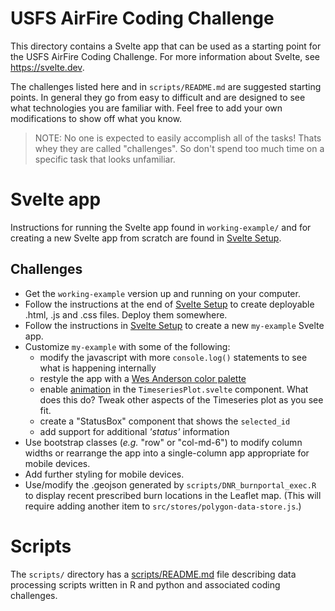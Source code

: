 # USFS AirFire Coding Challenge

This directory contains a Svelte app that can be used as a starting point for
the USFS AirFire Coding Challenge. For more information about Svelte, see
https://svelte.dev.

The challenges listed here and in `scripts/README.md` are suggested starting
points. In general they go from easy to difficult and are designed to see what
technologies you are familiar with. Feel free to add your own modifications to
show off what you know.

> NOTE: No one is expected to easily
> accomplish all of the tasks! Thats whey they are called "challenges". So don't
> spend too much time on a
> specific task that looks unfamiliar.

# Svelte app

Instructions for running the Svelte app found in `working-example/` and for
creating a new Svelte app from scratch are found in
[Svelte Setup](./README-Svelte-setup.md).

## Challenges

- Get the `working-example` version up and running on your computer.
- Follow the instructions at the end of [Svelte Setup](./README-Svelte-setup.md)
  to create deployable .html, .js and .css files. Deploy them somewhere.
- Follow the instructions in [Svelte Setup](./README-Svelte-setup.md) to create
  a new `my-example` Svelte app.
- Customize `my-example` with some of the following:
  - modify the javascript with more `console.log()` statements to see what is
    happening internally
  - restyle the app with a [Wes Anderson color palette](https://www.designcontest.com/blog/inspiration-gallery-wes-anderson-color-palettes/)
  - enable [animation](https://api.highcharts.com/highcharts/chart.animation)
    in the `TimeseriesPlot.svelte` component. What does this do? Tweak other
    aspects of the Timeseries plot as you see fit.
  - create a "StatusBox" component that shows the `selected_id`
  - add support for additional _'status'_ information
- Use bootstrap classes (_e.g._ "row" or "col-md-6") to modify column widths or rearrange the app into
  a single-column app appropriate for mobile devices.
- Add further styling for mobile devices.
- Use/modify the .geojson generated by `scripts/DNR_burnportal_exec.R` to display
  recent prescribed burn locations in the Leaflet map. (This will require adding
  another item to `src/stores/polygon-data-store.js`.)

# Scripts

The `scripts/` directory has a [scripts/README.md](./scripts/README.md) file
describing data processing scripts written in R and python and associated coding
challenges.
